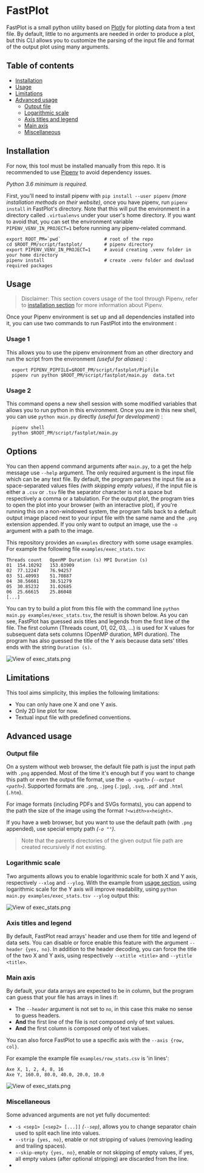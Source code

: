# FastPlot
FastPlot is a small python utility based on [Plotly](https://plotly.com/) for plotting data from a text file. 
By default, little to no arguments are needed in order to produce a plot, but this CLI allows you to 
customize the parsing of the input file and format of the output plot using many arguments.

## Table of contents
- [Installation](#installation)
- [Usage](#usage)
- [Limitations](#limitations)
- [Advanced usage](#advanced-usage)
  - [Output file](#output-file)
  - [Logarithmic scale](#logarithmic-scale)
  - [Axis titles and legend](#axis-titles-and-legend)
  - [Main axis](#main-axis)
  - [Miscellaneous](#miscellaneous)

## Installation
For now, this tool must be installed manually from this repo.
It is recommended to use [Pipenv](https://pipenv.pypa.io) to avoid dependency issues. 

*Python 3.6 minimum is required.*

First, you'll need to install pipenv with `pip install --user pipenv` *(more installation methods on their 
website)*, once you have pipenv, run `pipenv install` in FastPlot's directory. Note that this will put the
environment in a directory called `.virtualenvs` under your user's home directory. If you want to avoid that,
you can set the environment variable `PIPENV_VENV_IN_PROJECT=1` before running any pipenv-related command.

```
export ROOT_PM=`pwd`                # root of the repo
cd $ROOT_PM/script/fastplot/        # pipenv directory
export PIPENV_VENV_IN_PROJECT=1     # avoid creating .venv folder in your home directory
pipenv install                      # create .venv folder and dowload required packages
```


## Usage
> Disclaimer: This section covers usage of the tool through Pipenv, refer to 
> [installation section](#installation) for more information about Pipenv.

Once your Pipenv environment is set up and all dependencies installed into it, you can use two commands to run
FastPlot into the environment :

### Usage 1

This allows you to use the pipenv environment from an other directory and run the script from the environment *(useful for aliases)* :

```
  export PIPENV_PIPFILE=$ROOT_PM/script/fastplot/Pipfile
  pipenv run python $ROOT_PM/script/fastplot/main.py  data.txt
``` 

### Usage 2

This command opens a new shell session with some modified variables that allows you to run
python in this environment. Once you are in this new shell, you can use `python main.py` directly *(useful
for development)* :
```
  pipenv shell
  python $ROOT_PM/script/fastplot/main.py
```

## Options
You can then append command arguments after `main.py`, to a get the help message use `--help` argument.
The only required argument is the input file which can be any text file. By default, the program parses
the input file as a space-separated values files *(with skipping empty values)*, if the input file
is either a `.csv` or `.tsv` file the separator character is not a space but respectively a comma or
a tabulation. For the output plot, the program tries to open the plot into your browser (with an interactive
plot), if you're running this on a non-windowed system, the program falls back to a default output image 
placed next to your input file with the same name and the `.png` extension appended. If you only want to
output an image, use the `-o` argument with a path to the image.

This repository provides an `examples` directory with some usage examples. For example the following file
`examples/exec_stats.tsv`:
```
Threads count	OpenMP Duration (s)	MPI Duration (s)
01	154.10292	153.03909
02	77.12247	76.94257
03	51.40993	51.70887
04	38.56681	38.51279
05	30.85232	31.02685
06	25.66615	25.86048
[...]
```
You can try to build a plot from this file with the command line `python main.py examples/exec_stats.tsv`,
the result is shown below. As you can see, FastPlot has guessed axis titles and legends from the first line 
of the file. The first column (Threads count, 01, 02, 03, ...) is used for X values for subsequent data sets 
columns (OpenMP duration, MPI duration). The program has also guessed the title of the Y axis because 
data sets' titles ends with the string `Duration (s)`.

![View of exec_stats.png](examples/exec_stats.png)

## Limitations
This tool aims simplicity, this implies the following limitations:
- You can only have one X and one Y axis.
- Only 2D line plot for now.
- Textual input file with predefined conventions.

## Advanced usage

### Output file
On a system without web browser, the default file path is just the input path with `.png` appended. Most
of the time it's enough but if you want to change this path or even the output file format, use the 
`-o <path>` *(`--output <path>`)*. Supported formats are `.png`, `.jpeg` (`.jpg`), `.svg`, `.pdf` and
`.html` (`.htm`).

For image formats (including PDFs and SVGs formats), you can append to the path the size of the image
using the format `?<width>x<height>`.

If you have a web browser, but you want to use the default path (with `.png` appended), use special empty
path *(`-o ""`)*.

> Note that the parents directories of the given output file path are created recursively if not existing.

### Logarithmic scale
Two arguments allows you to enable logarithmic scale for both X and Y axis, respectively `--xlog` and `--ylog`.
With the example from [usage section](#usage), using logarithmic scale for the Y axis will improve readability,
using `python main.py examples/exec_stats.tsv --ylog` output this:

![View of exec_stats.png](examples/exec_stats_log.png)

### Axis titles and legend
By default, FastPlot read arrays' header and use them for title and legend of data sets. You can disable or
force enable this feature with the argument `--header {yes, no}`.
In addition to the header decoding, you can force the title of the two X and Y axis, using respectively 
`--xtitle <title>` and `--ytitle <title>`.

### Main axis
By default, your data arrays are expected to be in column, but the program can guess that your file has arrays
in lines if:
- The `--header` argument is not set to `no`, in this case this make no sense to guess headers.
- **And** the first line of the file is not composed only of text values.
- **And** the first column is composed only of text values.

You can also force FastPlot to use a specific axis with the `--axis {row, col}`.

For example the example file `examples/row_stats.csv` is 'in lines':
```
Axe X, 1, 2, 4, 8, 16
Axe Y, 160.0, 80.0, 40.0, 20.0, 10.0
```

![View of exec_stats.png](examples/row_stats.png)

### Miscellaneous
Some advanced arguments are not yet fully documented:
- `-s <sep1> [<sep2> [...]]` *(`--sep`)*, allows you to change separator chain used to split each line into values.
- `--strip {yes, no}`, enable or not stripping of values (removing leading and trailing spaces).
- `--skip-empty {yes, no}`, enable or not skipping of empty values, if yes, all empty values (after 
optional stripping) are discarded from the line.
- 
